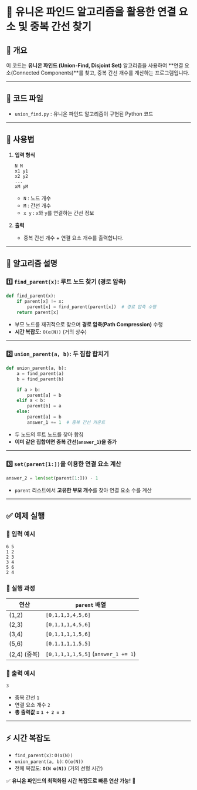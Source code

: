 # 🚀 유니온 파인드 알고리즘을 활용한 연결 요소 및 중복 간선 찾기

## 📌 개요

이 코드는 **유니온 파인드 (Union-Find, Disjoint Set)** 알고리즘을 사용하여 **연결 요소(Connected Components)**를 찾고, 중복 간선 개수를 계산하는 프로그램입니다.

---

## 📂 코드 파일

- `union_find.py` : 유니온 파인드 알고리즘이 구현된 Python 코드

---

## 🔧 사용법

1. **입력 형식**

   ```
   N M
   x1 y1
   x2 y2
   ...
   xM yM
   ```

   - `N` : 노드 개수
   - `M` : 간선 개수
   - `x y` : `x`와 `y`를 연결하는 간선 정보

2. **출력**
   - 중복 간선 개수 + 연결 요소 개수를 출력합니다.

---

## 📜 알고리즘 설명

### **1️⃣ `find_parent(x)`: 루트 노드 찾기 (경로 압축)**

```python
def find_parent(x):
    if parent[x] != x:
        parent[x] = find_parent(parent[x])  # 경로 압축 수행
    return parent[x]
```

- 부모 노드를 재귀적으로 찾으며 **경로 압축(Path Compression)** 수행
- **시간 복잡도:** `O(α(N))` (거의 상수)

---

### **2️⃣ `union_parent(a, b)`: 두 집합 합치기**

```python
def union_parent(a, b):
    a = find_parent(a)
    b = find_parent(b)

    if a > b:
        parent[a] = b
    elif a < b:
        parent[b] = a
    else:
        parent[a] = b
        answer_1 += 1  # 중복 간선 카운트
```

- 두 노드의 루트 노드를 찾아 합침
- **이미 같은 집합이면 중복 간선(`answer_1`)을 증가**

---

### **3️⃣ `set(parent[1:])`을 이용한 연결 요소 계산**

```python
answer_2 = len(set(parent[1:])) - 1
```

- `parent` 리스트에서 **고유한 부모 개수**를 찾아 연결 요소 수를 계산

---

## ✅ 예제 실행

### **🎯 입력 예시**

```
6 5
1 2
2 3
3 4
5 6
2 4
```

### **📌 실행 과정**

| 연산         | `parent` 배열                       |
| ------------ | ----------------------------------- |
| (1,2)        | `[0,1,1,3,4,5,6]`                   |
| (2,3)        | `[0,1,1,1,4,5,6]`                   |
| (3,4)        | `[0,1,1,1,1,5,6]`                   |
| (5,6)        | `[0,1,1,1,1,5,5]`                   |
| (2,4) (중복) | `[0,1,1,1,1,5,5]` (`answer_1 += 1`) |

### **🎯 출력 예시**

```
3
```

- 중복 간선 `1`
- 연결 요소 개수 `2`
- **총 출력값 = `1 + 2 = 3`**

---

## ⚡ 시간 복잡도

- `find_parent(x)`: `O(α(N))`
- `union_parent(a, b)`: `O(α(N))`
- 전체 복잡도: **`O(N α(N))`** (거의 선형 시간)

✅ **유니온 파인드의 최적화된 시간 복잡도로 빠른 연산 가능!** 🚀
